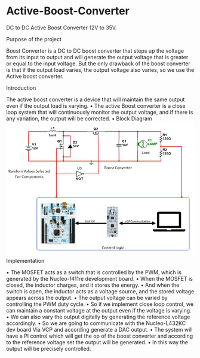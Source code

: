 # Active-Boost-Converter
DC to DC Active Boost Converter 12V to 35V.

Purpose of the project

Boost Converter is a DC to DC boost converter that steps up the voltage from its input to output and will generate the output voltage that is greater or equal to the input voltage. 
But the only drawback of the boost converter is that if the output load varies, the output voltage also varies, so we use the Active boost converter.

Introduction

The active boost converter is a device that will maintain the same output even if the output load is varying.
• The active Boost converter is a close loop system that will continuously monitor the output voltage, and if there is any variation, the output will be corrected.
• Block Diagram
![This is an image](https://github.com/pranav3012/Active-Boost-Converter/blob/main/image_2022-09-13_183652834.png?raw=true)
Implementation

•	The MOSFET acts as a switch that is controlled by the PWM, which is generated by the Nucleo-f411re development board.
•	When the MOSFET is closed, the inductor charges, and it stores the energy. 
•	And when the switch is open, the inductor acts as a voltage source, and the stored voltage appears across the output.
•	The output voltage can be varied by controlling the PWM duty cycle.
•	So if we implement close loop control, we can maintain a constant voltage at the output even if the voltage is varying.
•	We can also vary the output digitally by generating the reference voltage accordingly.
•	So we are going to communicate with the Nucleo-L432KC dev board Via VCP and according generate a DAC output.
•	The system will have a PI control which will get the op of the boost converter and according to the reference voltage set the output will be generated.
•	In this way the output will be precisely controlled.
